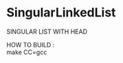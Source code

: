 # SingularLinkedList
<p1> SINGULAR LIST WITH HEAD <P1>

<p2> HOW TO BUILD : <P2>
  <br>
  <h> make CC=gcc </h>
  
